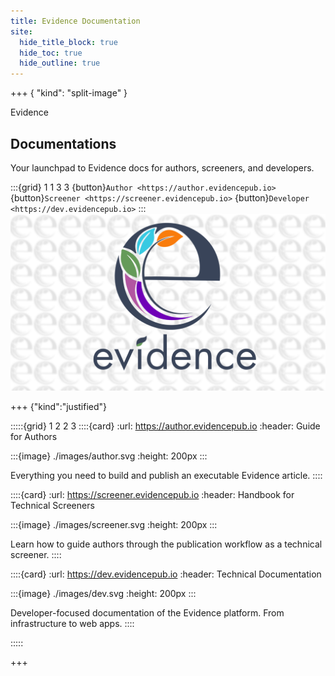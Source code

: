 ```yaml
---
title: Evidence Documentation
site:
  hide_title_block: true
  hide_toc: true
  hide_outline: true
---
```


+++ { "kind": "split-image" }

Evidence

## Documentations

Your launchpad to Evidence docs for authors, screeners, and developers.

:::{grid} 1 1 3 3
{button}`Author <https://author.evidencepub.io>`
{button}`Screener <https://screener.evidencepub.io>`
{button}`Developer <https://dev.evidencepub.io>`
:::
![](https://raw.githubusercontent.com/evidencepub/brand/main/banner/png/banner_colored_patterned.png)

+++ {"kind":"justified"}

:::::{grid} 1 2 2 3
::::{card}
:url: https://author.evidencepub.io
:header: Guide for Authors

:::{image} ./images/author.svg
:height: 200px
:::

Everything you need to build and publish an executable Evidence article.
::::

::::{card}
:url: https://screener.evidencepub.io
:header: Handbook for Technical Screeners

:::{image} ./images/screener.svg
:height: 200px
:::

Learn how to guide authors through the publication workflow as a technical screener.
::::

::::{card}
:url: https://dev.evidencepub.io
:header: Technical Documentation

:::{image} ./images/dev.svg
:height: 200px
:::

Developer-focused documentation of the Evidence platform. From infrastructure to web apps.
::::

:::::

+++
